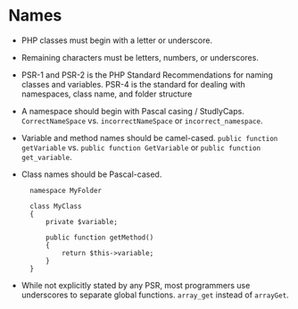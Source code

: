 # Names

- PHP classes must begin with a letter or underscore.
- Remaining characters must be letters, numbers, or underscores.
- PSR-1 and PSR-2 is the PHP Standard Recommendations for naming classes and variables.  PSR-4 is the standard for dealing with namespaces, class name, and folder structure
- A namespace should begin with Pascal casing / StudlyCaps.  `CorrectNameSpace` vs. `incorrectNameSpace` or `incorrect_namespace`.
- Variable and method names should be camel-cased.  `public function getVariable` vs. `public function GetVariable` or `public function get_variable`.
- Class names should be Pascal-cased.

		namespace MyFolder
		
		class MyClass
		{
			private $variable;
			
			public function getMethod()
			{
				return $this->variable;
			}
		}
		
- While not explicitly stated by any PSR, most programmers use underscores to separate global functions.  `array_get` instead of `arrayGet`.

